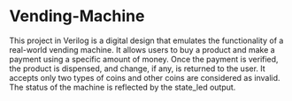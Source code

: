 # Vending-Machine
This project in Verilog is a digital design that emulates the functionality of a real-world vending machine. It allows users to buy a product and make a payment using a specific amount of money. Once the payment is verified, the product is dispensed, and change, if any, is returned to the user. It accepts only two types of coins and other coins are considered as invalid. The status of the machine is reflected by the state_led output.
